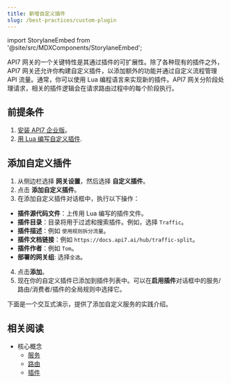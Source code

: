 ```yaml
---
title: 新增自定义插件
slug: /best-practices/custom-plugin
---
```


import StorylaneEmbed from '@site/src/MDXComponents/StorylaneEmbed';

API7 网关的一个关键特性是其通过插件的可扩展性。除了各种现有的插件之外，API7 网关还允许你构建自定义插件，以添加额外的功能并通过自定义流程管理 API 流量。通常，你可以使用 Lua 编程语言来实现新的插件。API7 网关分阶段处理请求，相关的插件逻辑会在请求路由过程中的每个阶段执行。

## 前提条件

1. [安装 API7 企业版](../getting-started/install-api7-ee.md)。
2. [用 Lua 编写自定义插件](https://docs.api7.ai/apisix/how-to-guide/custom-plugins/create-plugin-in-lua).

## 添加自定义插件

1. 从侧边栏选择 **网关设置**，然后选择 **自定义插件**。
2. 点击 **添加自定义插件**。
3. 在添加自定义插件对话框中，执行以下操作：

* **插件源代码文件**：上传用 Lua 编写的插件文件。
* **插件目录**：目录将用于过滤和搜索插件。例如，选择 `Traffic`。
* **插件描述**：例如 `使用规则拆分流量`。
* **插件文档链接**：例如 `https://docs.api7.ai/hub/traffic-split`。
* **插件作者**：例如 `Tom`。
* **部署的网关组**: 选择`全选`。

4. 点击**添加**。
5. 现在你的自定义插件已添加到插件列表中。可以在**启用插件**对话框中的服务/路由/消费者/插件的全局规则中选择它。

下面是一个交互式演示，提供了添加自定义服务的实践介绍。

<StorylaneEmbed src='https://app.storylane.io/demo/6mju6lch4tz8' />

## 相关阅读

* 核心概念
  * [服务](../key-concepts/services.md)
  * [路由](../key-concepts/routes.md)
  * [插件](../key-concepts/plugins.md)
